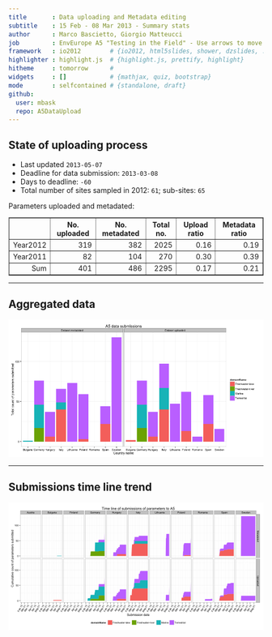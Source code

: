 ```yaml
---
title       : Data uploading and Metadata editing
subtitle    : 15 Feb - 08 Mar 2013 - Summary stats
author      : Marco Bascietto, Giorgio Matteucci
job         : EnvEurope A5 "Testing in the Field" - Use arrows to move between slides
framework   : io2012        # {io2012, html5slides, shower, dzslides, ...}
highlighter : highlight.js  # {highlight.js, prettify, highlight}
hitheme     : tomorrow      # 
widgets     : []            # {mathjax, quiz, bootstrap}
mode        : selfcontained # {standalone, draft}
github:
  user: mbask
  repo: A5DataUpload
---
```













## State of uploading process

* Last updated ``2013-05-07``
* Deadline for data submission: `2013-03-08`
* Days to deadline: ``-60``
* Total number of sites sampled in 2012: ``61``; sub-sites: ``65``

Parameters uploaded and metadated:
<!-- html table generated in R 3.0.0 by xtable 1.7-1 package -->
<!-- Tue May  7 22:57:52 2013 -->
<TABLE border=1>
<TR> <TH>  </TH> <TH> No. uploaded </TH> <TH> No. metadated </TH> <TH> Total no. </TH> <TH> Upload ratio </TH> <TH> Metadata ratio </TH>  </TR>
  <TR> <TD align="right"> Year2012 </TD> <TD align="right"> 319 </TD> <TD align="right"> 382 </TD> <TD align="right"> 2025 </TD> <TD align="right"> 0.16 </TD> <TD align="right"> 0.19 </TD> </TR>
  <TR> <TD align="right"> Year2011 </TD> <TD align="right">  82 </TD> <TD align="right"> 104 </TD> <TD align="right"> 270 </TD> <TD align="right"> 0.30 </TD> <TD align="right"> 0.39 </TD> </TR>
  <TR> <TD align="right"> Sum </TD> <TD align="right"> 401 </TD> <TD align="right"> 486 </TD> <TD align="right"> 2295 </TD> <TD align="right"> 0.17 </TD> <TD align="right"> 0.21 </TD> </TR>
   </TABLE>





---

## Aggregated data

![plot of chunk aggrDataByDomain](figure/A5DAMU-1aggrDataByDomain.png) 


---

## Submissions time line trend
 

![plot of chunk timeLineChart](figure/A5DAMU-1timeLineChart.png) 








